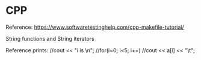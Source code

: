 # CPP

Reference: https://www.softwaretestinghelp.com/cpp-makefile-tutorial/

String functions and String iterators


Reference prints:
//cout << "i is \n";
//for(i=0; i<5; i++)
//cout << a[i] << "\t";


